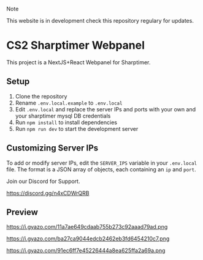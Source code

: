 > [!NOTE]
>This website is in development check this repository regulary for updates.
# CS2 Sharptimer Webpanel 

This project is a NextJS+React Webpanel for Sharptimer.

## Setup

1. Clone the repository
2. Rename `.env.local.example` to `.env.local`
3. Edit `.env.local` and replace the server IPs and ports with your own and your sharptimer mysql DB credentials
4. Run `npm install` to install dependencies
5. Run `npm run dev` to start the development server

## Customizing Server IPs

To add or modify server IPs, edit the `SERVER_IPS` variable in your `.env.local` file. The format is a JSON array of objects, each containing an `ip` and `port`.


Join our Discord for Support.

https://discord.gg/n4xCDWrQRB


## Preview

https://i.gyazo.com/11a7ae649cdaab755b273c92aaad79ad.png


https://i.gyazo.com/ba27ca9044edcb2462eb3fd6454210c7.png


https://i.gyazo.com/91ec6ff7e45226444a8ea625ffa2a69a.png
